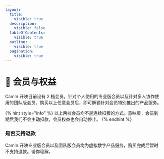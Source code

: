 ```yaml
---
layout:
  title:
    visible: true
  description:
    visible: false
  tableOfContents:
    visible: true
  outline:
    visible: true
  pagination:
    visible: true
---
```


# 🌟 会员与权益

CamIn 开映目前设有 2 档会员。针对个人使用的专业版会员以及针对多人协作使用的团队版会员。购买以上任意会员后，即可解锁针对会员特别推出的产品服务。

{% hint style="info" %}
以上两档会员均不是连续扣费的方式。意味着，会员到期后我们不会主动扣款，会员权益也会自动停止。
{% endhint %}

### 是否支持退款

CamIn 开映专业版会员以及团队版会员均为虚拟数字产品服务，购买完成后暂时不支持退款。请你理解。
